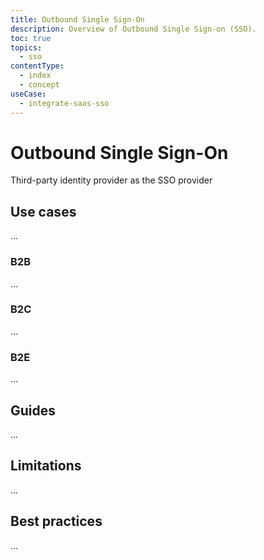 ```yaml
---
title: Outbound Single Sign-On
description: Overview of Outbound Single Sign-on (SSO).
toc: true
topics:
  - sso
contentType:
  - index
  - concept
useCase:
  - integrate-saas-sso
---
```


# Outbound Single Sign-On

Third-party identity provider as the SSO provider

## Use cases

...

### B2B

...

### B2C

...

### B2E

...

## Guides

...

## Limitations

...

## Best practices

...